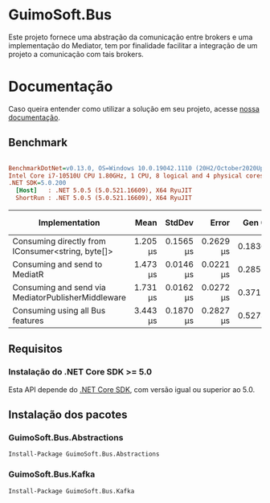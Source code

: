 # GuimoSoft.Bus

Este projeto fornece uma abstração da comunicação entre brokers e uma implementação do Mediator, tem por finalidade facilitar a integração de um projeto a comunicação com tais brokers.

# Documentação

Caso queira entender como utilizar a solução em seu projeto, acesse [nossa documentação](./docs/README.md).

## Benchmark

``` ini

BenchmarkDotNet=v0.13.0, OS=Windows 10.0.19042.1110 (20H2/October2020Update)
Intel Core i7-10510U CPU 1.80GHz, 1 CPU, 8 logical and 4 physical cores
.NET SDK=5.0.200
  [Host]   : .NET 5.0.5 (5.0.521.16609), X64 RyuJIT
  ShortRun : .NET 5.0.5 (5.0.521.16609), X64 RyuJIT


```
|                                     Implementation |     Mean |    StdDev |     Error |  Gen 0 | Gen 1 | Gen 2 | Allocated |
|--------------------------------------------------- |---------:|----------:|----------:|-------:|------:|------:|----------:|
|  Consuming directly from IConsumer&lt;string, byte[]&gt; | 1.205 μs | 0.1565 μs | 0.2629 μs | 0.1836 |     - |     - |     768 B |
|                      Consuming and send to MediatR | 1.473 μs | 0.0146 μs | 0.0221 μs | 0.2852 |     - |     - |   1,200 B |
| Consuming and send via MediatorPublisherMiddleware | 1.731 μs | 0.0162 μs | 0.0272 μs | 0.3711 |     - |     - |   1,560 B |
|                   Consuming using all Bus features | 3.443 μs | 0.1870 μs | 0.2827 μs | 0.5273 |     - |     - |   2,229 B |

## Requisitos

### Instalação do .NET Core SDK >= 5.0

Esta API depende do [.NET Core SDK](https://dotnet.microsoft.com/download/dotnet/5.0), com versão igual ou superior ao 5.0.

## Instalação dos pacotes

### GuimoSoft.Bus.Abstractions
```
Install-Package GuimoSoft.Bus.Abstractions
```

### GuimoSoft.Bus.Kafka
```
Install-Package GuimoSoft.Bus.Kafka
```
